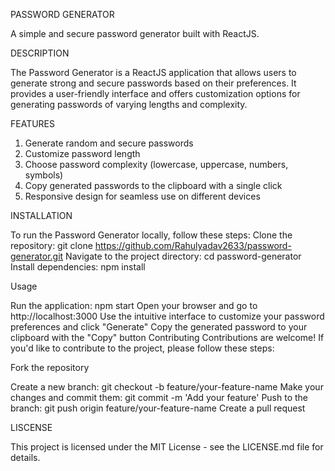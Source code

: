 
PASSWORD GENERATOR

A simple and secure password generator built with ReactJS.

DESCRIPTION

The Password Generator is a ReactJS application that allows users to generate strong and secure passwords based on their preferences. It provides a user-friendly interface and offers customization options for generating passwords of varying lengths and complexity.

FEATURES

1. Generate random and secure passwords
2. Customize password length
3. Choose password complexity (lowercase, uppercase, numbers, symbols)
4. Copy generated passwords to the clipboard with a single click
5. Responsive design for seamless use on different devices

INSTALLATION

To run the Password Generator locally, follow these steps:
Clone the repository: git clone https://github.com/Rahulyadav2633/password-generator.git
Navigate to the project directory: cd password-generator
Install dependencies: npm install

Usage

Run the application: npm start
Open your browser and go to http://localhost:3000
Use the intuitive interface to customize your password preferences and click "Generate"
Copy the generated password to your clipboard with the "Copy" button
Contributing
Contributions are welcome! If you'd like to contribute to the project, please follow these steps:

Fork the repository

Create a new branch: git checkout -b feature/your-feature-name
Make your changes and commit them: git commit -m 'Add your feature'
Push to the branch: git push origin feature/your-feature-name
Create a pull request

LISCENSE

This project is licensed under the MIT License - see the LICENSE.md file for details.
